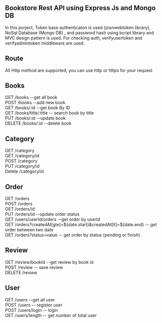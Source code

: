 ## Bookstore Rest API using Express Js and Mongo DB

In this porject, Token base authenticaton is used (josnwebtoken library),
NoSql Database (Mongo DB) , and password hash using bcript library
and MVC design pattern is used.
For checking auth, verifyusertoken and verifyadmintoken middleware are used.

## Route

All Http method are supported, you can use http or https for your request

## Books

GET /books --get all book <br>
POST /books --add new book <br>
GET /books/:id --get book By ID <br>
GET /books/title/:title -- search book by title <br>
PUT /books/:id --update book <br>
DELETE /books/:id --delete book <br>

## Category

GET /category <br>
GET /category/id <br>
POST /category <br>
PUT /category/id <br>
Delete /category/id <br>

## Order

GET /orders <br>
POST /orders <br>
GET /orders/id <br>
PUT /orders/id --update order status <br>
GET /users/userId/orders --get order by userId <br>
GET /orders?createdAt[gte]=${date.start}&createdAt[lt]=${date.end} -- get order between two date <br>
GET /orders?status=value -- get order by status (pending or finish) <br>

## Review

GET /review/bookId --get review by book id <br>
POST /review -- save review <br>
DELETE /review <br>

## User

GET /users --get all user <br>
POST /users -- register user <br>
POST /users/login -- login <br>
GET /users/length -- get number of total user <br>

